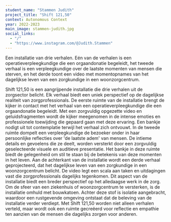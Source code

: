 ```yaml
---
student_name: "Stammen Judith"
project_title: "Shift 121,50"
context: Autonomous Context
year: 2022-2023
main_image: stammen-judith.jpg
social_links:
  - "/"
  - "https://www.instagram.com/@Judith.Stammen"
---
```

Een installatie van drie verhalen. Eén van de verhalen is een operatieverpleegkundige die een orgaandonatie begeleidt, het tweede verhaal is een verpleegkundige over de laatste momenten van mensen die sterven, en het derde toont een video met momentopnames van het dagelijkse leven van een zorgkundige in een woonzorgcentrum.


Shift 121,50 is een aangrijpende installatie die drie verhalen uit de zorgsector belicht. Elk verhaal biedt een uniek perspectief op de dagelijkse realiteit van zorgprofessionals. 
De eerste ruimte van de installatie brengt de kijker in contact met het verhaal van een operatieverpleegkundige die een orgaandonatie begeleidt. Met een zorgvuldig opgezette video en geluidsfragmenten wordt de kijker meegenomen in de intense emoties en professionele toewijding die gepaard gaan met deze ervaring. Een bankje nodigt uit tot contemplatie terwijl het verhaal zich ontvouwt.
In de tweede ruimte dompelt een verpleegkundige de bezoeker onder in haar persoonlijke reflecties over 'de laatste adem' van mensen. De intieme details en gevoelens die ze deelt, worden versterkt door een zorgvuldig geselecteerde visuele en auditieve presentatie. Het bankje in deze ruimte biedt de gelegenheid om stil te staan bij de betekenis van deze momenten in het leven.
Aan de achterkant van de installatie wordt een derde verhaal geprojecteerd, dat het dagelijkse leven van een zorgkundige in een woonzorgcentrum belicht. De video legt een scala aan taken en uitdagingen vast die zorgprofessionals dagelijks tegenkomen. Dit aspect van de installatie biedt een breder perspectief op het alledaagse werk in de zorg.
Om de sfeer van een ziekenhuis of woonzorgcentrum te versterken, is de installatie omhuld met bouwkatoen. Achter deze stof is isolatie aangebracht, waardoor een rustgevende omgeving ontstaat dat de beleving van de installatie verder verdiept. Met Shift 121,50 worden niet alleen verhalen verteld, maar wordt ook een ruimte gecreëerd voor reflectie en empathie ten aanzien van de mensen die dagelijks zorgen voor anderen.